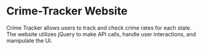 # Crime-Tracker Website
Crime Tracker allows users to track and check crime rates for each state. The website utilizes jQuery to make API calls, handle user interactions, and manipulate the UI.

